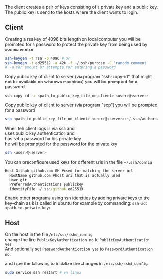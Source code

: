 

The client creates a pair of keys consisting of a private key and a public key.  
The public key is send to the hosts where the client wants to login.  


## Client

Creating a rsa key of 4096 bits length on local computer
you will be prompted for a password to protect the private key from being used by someone else
```bash
ssh-keygen -t rsa -b 4096 # or
ssh-keygen -t ed25519 -a 420 -f ~/.ssh/purpose -C 'ranodm comment'
# -a for amount of attempts for entering a password
```

Copy public key of client to server (via program "ssh-copy-id", that might not be available on windows machines)
you will be prompted for a password
```bash
ssh-copy-id -i <path_to_public_key_file_on_client> <user>@<server>
```

Copy public key of client to server (via program "scp")
you will be prompted for a password
```bash
scp <path_to_public_key_file_on_client> <user>@<server>:~/.ssh/authorized_keys
```

When teh client logs in via ssh and  
uses public key authentication and  
has set a password for his private key  
he will be prompted for the password for the private key
```bash
ssh <user>@<server>
```

You can preconfigure used keys for different uris in the file `~/.ssh/config`
```cmd
Host Github github.com GH #used for matching the server url
  HostName github.com #host uri that is actually used
  User git
  PreferredAuthentications publickey
  IdentityFile ~/.ssh/github.ed25519
```

Enable other programs using ssh idendties by adding private keys to the key-chain as it is called in ubuntu for example by commanding:
`ssh-add <path-to-private-key>`


## Host

On the host in the file `/etc/ssh/sshd_config`  
change the line `PublicKeyAuthentication no` to `PublicKeyAuthentication yes`  
And optionally set `PasswordAuthentication yes` to `PasswordAuthentication no`.  

and type the following to initialize the changes in `/etc/ssh/sshd_config`:  
```bash
sudo service ssh restart # on linux
```

